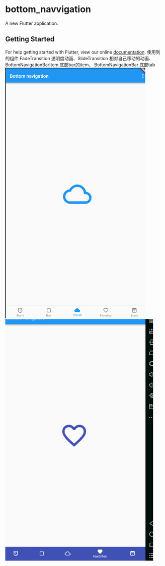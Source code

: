 # bottom_navvigation

A new Flutter application.

## Getting Started

For help getting started with Flutter, view our online
[documentation](https://flutter.io/).
使用到的组件
FadeTransition 透明度动画、SlideTransition 相对自己移动的动画、BottomNavigationBarItem 底部bar的item、
BottomNavigationBar 底部tab
<img src="img/a.png"/>
<img src="img/b.png"/>
